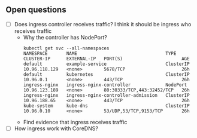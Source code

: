 ## Open questions
- [ ] Does ingress controller receives traffic? I think it should be ingress who receives traffic
    - Why the controller has NodePort?
        ```
        kubectl get svc --all-namespaces
        NAMESPACE       NAME                                 TYPE        CLUSTER-IP      EXTERNAL-IP   PORT(S)                      AGE
        default         example-service                      ClusterIP   10.96.118.129   <none>        5678/TCP                     26h
        default         kubernetes                           ClusterIP   10.96.0.1       <none>        443/TCP                      26h
        ingress-nginx   ingress-nginx-controller             NodePort    10.96.123.189   <none>        80:30333/TCP,443:32452/TCP   26h
        ingress-nginx   ingress-nginx-controller-admission   ClusterIP   10.96.188.65    <none>        443/TCP                      26h
        kube-system     kube-dns                             ClusterIP   10.96.0.10      <none>        53/UDP,53/TCP,9153/TCP       26h
        ```
    - Find evidence that ingress receives traffic
- [ ] How ingress work with CoreDNS?
